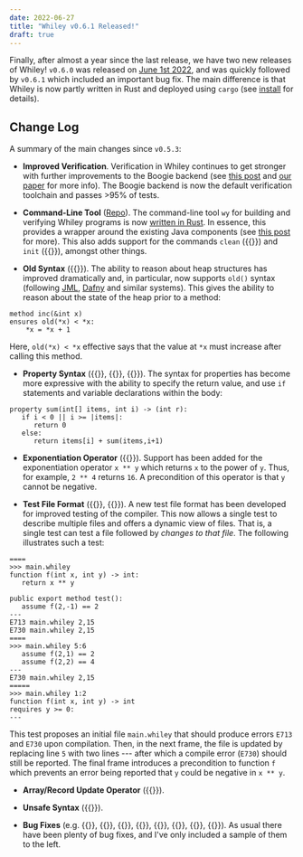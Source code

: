 ```yaml
---
date: 2022-06-27
title: "Whiley v0.6.1 Released!"
draft: true
---
```


Finally, after almost a year since the last release, we have two new releases of Whiley! `v0.6.0` was released on [June 1st 2022](https://crates.io/crates/whiley/versions), and was quickly followed by `v0.6.1` which included an important bug fix.  The main difference is that Whiley is now partly written in Rust and deployed using `cargo` (see [install](/install) for details).  

## Change Log

A summary of the main changes since `v0.5.3`:

* **Improved Verification**.  Verification in Whiley continues to get stronger with further improvements to the Boogie backend (see [this post](https://whileydave.com/2022/05/31/whiley-gets-rusty/) and [our paper](https://whileydave.com/publications/pug22_jar/) for more info).  The Boogie backend is now the default verification toolchain and passes >95% of tests.

* **Command-Line Tool** ([Repo](https://github.com/Whiley/WhileyBuildTool)).  The command-line tool `wy` for building and verifying Whiley programs is now [written in Rust](https://whileydave.com/2022/05/31/whiley-gets-rusty/).  In essence, this provides a wrapper around the existing Java components (see [this post](https://whileydave.com/2022/05/31/whiley-gets-rusty/) for more).  This also adds support for the commands `clean` ({{<issue id="1092">}}) and `init` ({{<issue id="26" repo="WhileyBuildTool">}}), amongst other things.

* **Old Syntax** ({{<issue id="1096">}}).  The ability to reason about heap structures has improved dramatically and, in particular, now supports `old()` syntax (following [JML](http://www.jmlspecs.org/index.shtml), [Dafny](https://github.com/dafny-lang/dafny) and similar systems).  This gives the ability to reason about the state of the heap prior to a method:

```whiley
method inc(&int x)
ensures old(*x) < *x:
    *x = *x + 1
```

Here, `old(*x) < *x` effective says that the value at `*x` must increase after calling this method.

* **Property Syntax** ({{<issue id="1102">}}, {{<issue id="1151">}}, {{<issue id="1157">}}).  The syntax for properties has become more expressive with the ability to specify the return value, and use `if` statements and variable declarations within the body:

```whiley
property sum(int[] items, int i) -> (int r):
   if i < 0 || i >= |items|:
      return 0
   else:
      return items[i] + sum(items,i+1)
```

* **Exponentiation Operator** ({{<issue id="1124">}}).  Support has been added for the exponentiation operator `x ** y` which returns `x` to the power of `y`.  Thus, for example, `2 ** 4` returns `16`.  A precondition of this operator is that `y` cannot be negative.

* **Test File Format** ({{<issue id="978">}}, {{<issue id="1149">}}).  A new test file format has been developed for improved testing of the compiler.  This now allows a single test to describe multiple files and offers a dynamic view of files.  That is, a single test can test a file followed by _changes to that file_.  The following illustrates such a test:

```
====
>>> main.whiley
function f(int x, int y) -> int:
   return x ** y

public export method test():
   assume f(2,-1) == 2
---
E713 main.whiley 2,15
E730 main.whiley 2,15
====
>>> main.whiley 5:6
   assume f(2,1) == 2
   assume f(2,2) == 4
---
E730 main.whiley 2,15
=====
>>> main.whiley 1:2
function f(int x, int y) -> int
requires y >= 0:
---
```

This test proposes an initial file `main.whiley` that should produce
errors `E713` and `E730` upon compilation.  Then, in the next frame,
the file is updated by replacing line `5` with two lines --- after
which a compile error (`E730`) should still be reported.  The final
frame introduces a precondition to function `f` which prevents an
error being reported that `y` could be negative in `x ** y`.

* **Array/Record Update Operator** ({{<issue id="1129">}}).

* **Unsafe Syntax** ({{<issue id="1093">}}).

* **Bug Fixes** (e.g. {{<issue id="1132">}}, {{<issue id="1142">}}, {{<issue id="1128">}}, {{<issue id="1120">}}, {{<issue id="1103">}}, {{<issue id="1101">}}, {{<issue id="1097">}}, {{<issue id="1098">}}).  As usual there have been plenty of bug fixes, and I've only included a sample of them to the left.

